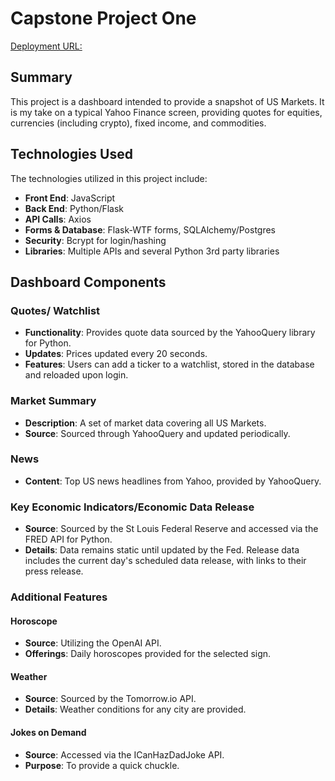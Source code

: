 # Capstone Project One

[Deployment URL:](https://us-econ-dashboard.onrender.com/)

## Summary

This project is a dashboard intended to provide a snapshot of US Markets. It is my take on a typical Yahoo Finance screen, providing quotes for equities, currencies (including crypto), fixed income, and commodities.

## Technologies Used

The technologies utilized in this project include:

- **Front End**: JavaScript
- **Back End**: Python/Flask
- **API Calls**: Axios
- **Forms & Database**: Flask-WTF forms, SQLAlchemy/Postgres
- **Security**: Bcrypt for login/hashing
- **Libraries**: Multiple APIs and several Python 3rd party libraries

## Dashboard Components

### Quotes/ Watchlist

- **Functionality**: Provides quote data sourced by the YahooQuery library for Python.
- **Updates**: Prices updated every 20 seconds.
- **Features**: Users can add a ticker to a watchlist, stored in the database and reloaded upon login.

### Market Summary

- **Description**: A set of market data covering all US Markets.
- **Source**: Sourced through YahooQuery and updated periodically.

### News

- **Content**: Top US news headlines from Yahoo, provided by YahooQuery.

### Key Economic Indicators/Economic Data Release

- **Source**: Sourced by the St Louis Federal Reserve and accessed via the FRED API for Python.
- **Details**: Data remains static until updated by the Fed. Release data includes the current day's scheduled data release, with links to their press release.

### Additional Features

#### Horoscope

- **Source**: Utilizing the OpenAI API.
- **Offerings**: Daily horoscopes provided for the selected sign.

#### Weather

- **Source**: Sourced by the Tomorrow.io API.
- **Details**: Weather conditions for any city are provided.

#### Jokes on Demand

- **Source**: Accessed via the ICanHazDadJoke API.
- **Purpose**: To provide a quick chuckle.

